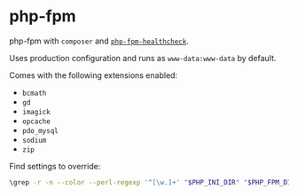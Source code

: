 # php-fpm

php-fpm with `composer` and [`php-fpm-healthcheck`](https://github.com/renatomefi/php-fpm-healthcheck).

Uses production configuration and runs as `www-data:www-data` by default.

Comes with the following extensions enabled:

* `bcmath`
* `gd`
* `imagick`
* `opcache`
* `pdo_mysql`
* `sodium`
* `zip`

Find settings to override:

```sh
\grep -r -n --color --perl-regexp '^[\w.]+' "$PHP_INI_DIR" "$PHP_FPM_DIR"
```

